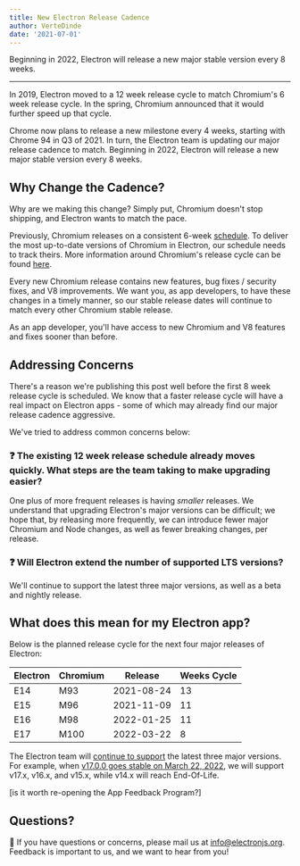 ```yaml
---
title: New Electron Release Cadence
author: VerteDinde
date: '2021-07-01'
---
```


Beginning in 2022, Electron will release a new major stable version every 8 weeks.

---

In 2019, Electron moved to a 12 week release cycle to match Chromium's 6 week release cycle. In the spring, Chromium announced that it would further speed up that cycle.

Chrome now plans to release a new milestone every 4 weeks, starting with Chrome 94 in Q3 of 2021. In turn, the Electron team is updating our major release cadence to match. Beginning in 2022, Electron will release a new major stable version every 8 weeks.

## Why Change the Cadence?

Why are we making this change? Simply put, Chromium doesn't stop shipping, and Electron wants to match the pace.

Previously, Chromium releases on a consistent 6-week [schedule](https://chromiumdash.appspot.com/schedule). To deliver the most up-to-date versions of Chromium in Electron, our schedule needs to track theirs. More information around Chromium's release cycle can be found [here](https://chromium.googlesource.com/chromium/src/+/master/docs/process/release_cycle.md).

Every new Chromium release contains new features, bug fixes / security fixes, and V8 improvements. We want you, as app developers, to have these changes in a timely manner, so our stable release dates will continue to match every other Chromium stable release.

As an app developer, you'll have access to new Chromium and V8 features and fixes sooner than before.

## Addressing Concerns 

There's a reason we're publishing this post well before the first 8 week release cycle is scheduled. We know that a faster release cycle will have a real impact on Electron apps - some of which may already find our major release cadence aggressive.

We've tried to address common concerns below:

### ❓ The existing 12 week release schedule already moves quickly. What steps are the team taking to make upgrading easier?
One plus of more frequent releases is having _smaller_ releases. We understand that upgrading Electron's major versions can be difficult; we hope that, by releasing more frequently, we can introduce fewer major Chromium and Node changes, as well as fewer breaking changes, per release.

### ❓ Will Electron extend the number of supported LTS versions?

We'll continue to support the latest three major versions, as well as a beta and nightly release.


## What does this mean for my Electron app?

Below is the planned release cycle for the next four major releases of Electron:

| Electron  | Chromium   | Release     | Weeks Cycle |
| --------- | ---------- | ----------- | ----------- |
| E14       | M93        | 2021-08-24  | 13          |
| E15       | M96        | 2021-11-09  | 11          |
| E16       | M98        | 2022-01-25  | 11          |
| E17       | M100       | 2022-03-22  | 8           |


The Electron team will [continue to support](https://electronjs.org/docs/tutorial/support#supported-versions) the latest three major versions. For example, when [v17.0.0 goes stable on March 22, 2022](https://electronjs.org/docs/tutorial/electron-timelines#600-release-schedule), we will support v17.x, v16.x, and v15.x, while v14.x will reach End-Of-Life.

[is it worth re-opening the App Feedback Program?]


## Questions?

📨 If you have questions or concerns, please mail us at [info@electronjs.org](mailto:info@electronjs.org). Feedback is important to us, and we want to hear from you!
